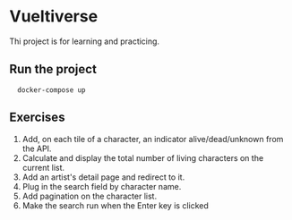 # Vueltiverse

Thi project is for learning and practicing.

## Run the project

```shell
  docker-compose up
```

## Exercises

1. Add, on each tile of a character, an indicator alive/dead/unknown from the API.
2. Calculate and display the total number of living characters on the current list.
3. Add an artist's detail page and redirect to it.
4. Plug in the search field by character name.
5. Add pagination on the character list.
6. Make the search run when the Enter key is clicked
